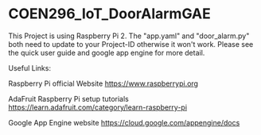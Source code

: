 # COEN296_IoT_DoorAlarmGAE

This Project is using Raspberry Pi 2.  The "app.yaml" and "door_alarm.py" both need to update to your Project-ID otherwise it won't work.  Please see the quick user guide and google app engine for more detail.

Useful Links:

Raspberry Pi official Website https://www.raspberrypi.org

AdaFruit Raspberry Pi setup tutorials https://learn.adafruit.com/category/learn-raspberry-pi

Google App Engine website https://cloud.google.com/appengine/docs

